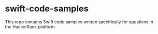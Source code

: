 # swift-code-samples
This repo contains Swift code samples written specifically for questions in the HackerRank platform. 
